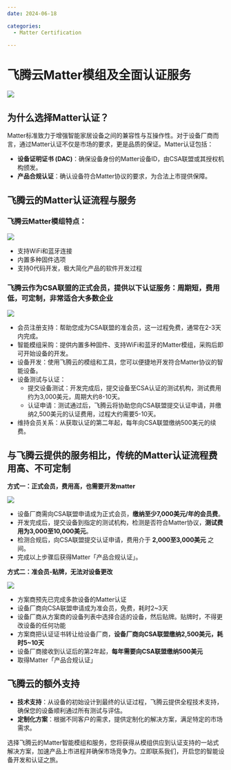 ```yaml
---
date: 2024-06-18

categories:
  - Matter Certification

---
```


# 飞腾云Matter模组及全面认证服务

![](/assets/images/matter认证.jpg)
<!-- more -->
## 为什么选择Matter认证？

Matter标准致力于增强智能家居设备之间的兼容性与互操作性。对于设备厂商而言，通过Matter认证不仅是市场的要求，更是品质的保证。Matter认证包括：

- **设备证明证书 (DAC)**：确保设备身份的Matter设备ID，由CSA联盟或其授权机构颁发。
- **产品合规认证**：确认设备符合Matter协议的要求，为合法上市提供保障。

## 飞腾云的Matter认证流程与服务

### 飞腾云Matter模组特点：

![](/assets/images/matter_renzheng4.jpg)

- 支持WiFi和蓝牙连接
- 内置多种固件选项
- 支持0代码开发，极大简化产品的软件开发过程

### 飞腾云作为CSA联盟的正式会员，提供以下认证服务：周期短，费用低，可定制，非常适合大多数企业

![](/assets/images/matter_renzheng2.png)

- 会员注册支持：帮助您成为CSA联盟的准会员，这一过程免费，通常在2-3天内完成。
- 智能模组采购：提供内置多种固件、支持WiFi和蓝牙的Matter模组，采购后即可开始设备的开发。
- 设备开发：使用飞腾云的模组和工具，您可以便捷地开发符合Matter协议的智能设备。
- 设备测试与认证：
    - 提交设备测试：开发完成后，提交设备至CSA认证的测试机构，测试费用约为3,000美元，周期大约8-10天。
    - 认证申请：测试通过后，飞腾云将协助您向CSA联盟提交认证申请，并缴纳2,500美元的认证费用，过程大约需要5-10天。
- 维持会员关系：从获取认证的第二年起，每年向CSA联盟缴纳500美元的续费。


## 与飞腾云提供的服务相比，传统的Matter认证流程费用高、不可定制

**方式一：正式会员，费用高，也需要开发matter**

![](/assets/images/matter_renzheng1.png)

- 设备厂商需向CSA联盟申请成为正式会员，**缴纳至少7,000美元/年的会员费**。
- 开发完成后，提交设备到指定的测试机构，检测是否符合Matter协议，**测试费用为3,000至10,000美元**。
- 检测合规后，向CSA联盟提交认证申请，费用介于 **2,000至3,000美元** 之间。
- 完成以上步骤后获得Matter「产品合规认证」。

**方式二：准会员-贴牌，无法对设备更改**

![](/assets/images/matter_renzheng3.png)

- 方案商预先已完成多款设备的Matter认证
- 设备厂商向CSA联盟申请成为准会员，免费，耗时2~3天
- 设备厂商从方案商的设备列表中选择合适的设备，然后贴牌。贴牌时，不得更改设备的任何功能
- 方案商把认证证书转让给设备厂商，**设备厂商向CSA联盟缴纳2,500美元，耗时5~10天**
- 设备厂商接收到认证后的第2年起，**每年需要向CSA联盟缴纳500美元**
- 取得Matter「产品合规认证」

## 飞腾云的额外支持

- **技术支持**：从设备的初始设计到最终的认证过程，飞腾云提供全程技术支持，确保您的设备顺利通过所有测试与评估。
- **定制化方案**：根据不同客户的需求，提供定制化的解决方案，满足特定的市场需求。

选择飞腾云的Matter智能模组和服务，您将获得从模组供应到认证支持的一站式解决方案，加速产品上市进程并确保市场竞争力。立即联系我们，开启您的智能设备开发和认证之旅。
